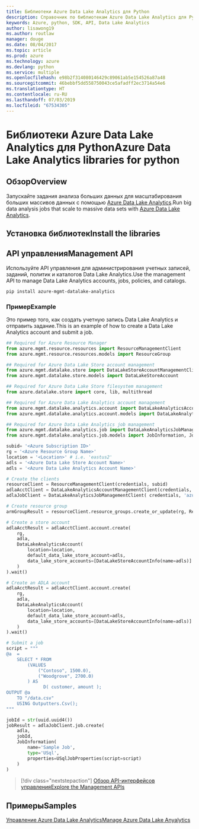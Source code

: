 ```yaml
---
title: Библиотеки Azure Data Lake Analytics для Python
description: Справочник по библиотекам Azure Data Lake Analytics для Python
keywords: Azure, python, SDK, API, Data Lake Analytics
author: lisawong19
ms.author: routlaw
manager: douge
ms.date: 08/04/2017
ms.topic: article
ms.prod: azure
ms.technology: azure
ms.devlang: python
ms.service: multiple
ms.openlocfilehash: e98b2f314080146429c89061ab5e154526a87a48
ms.sourcegitcommit: 46bebbf5dd558750043ce5afadff2ec3714a54e6
ms.translationtype: HT
ms.contentlocale: ru-RU
ms.lasthandoff: 07/03/2019
ms.locfileid: "67534305"
---
```

# <a name="azure-data-lake-analytics-libraries-for-python"></a><span data-ttu-id="61b92-104">Библиотеки Azure Data Lake Analytics для Python</span><span class="sxs-lookup"><span data-stu-id="61b92-104">Azure Data Lake Analytics libraries for python</span></span>

## <a name="overview"></a><span data-ttu-id="61b92-105">Обзор</span><span class="sxs-lookup"><span data-stu-id="61b92-105">Overview</span></span>
<span data-ttu-id="61b92-106">Запускайте задания анализа больших данных для масштабирования больших массивов данных с помощью [Azure Data Lake Analytics](/azure/data-lake-analytics/data-lake-analytics-overview).</span><span class="sxs-lookup"><span data-stu-id="61b92-106">Run big data analysis jobs that scale to massive data sets with [Azure Data Lake Analytics](/azure/data-lake-analytics/data-lake-analytics-overview).</span></span>

## <a name="install-the-libraries"></a><span data-ttu-id="61b92-107">Установка библиотек</span><span class="sxs-lookup"><span data-stu-id="61b92-107">Install the libraries</span></span>

## <a name="management-api"></a><span data-ttu-id="61b92-108">API управления</span><span class="sxs-lookup"><span data-stu-id="61b92-108">Management API</span></span>
<span data-ttu-id="61b92-109">Используйте API управления для администрирования учетных записей, заданий, политик и каталогов Data Lake Analytics.</span><span class="sxs-lookup"><span data-stu-id="61b92-109">Use the management API to manage Data Lake Analytics accounts, jobs, policies, and catalogs.</span></span>

```bash
pip install azure-mgmt-datalake-analytics
```

### <a name="example"></a><span data-ttu-id="61b92-110">Пример</span><span class="sxs-lookup"><span data-stu-id="61b92-110">Example</span></span>
<span data-ttu-id="61b92-111">Это пример того, как создать учетную запись Data Lake Analytics и отправить задание.</span><span class="sxs-lookup"><span data-stu-id="61b92-111">This is an example of how to create a Data Lake Analytics account and submit a job.</span></span> 

```python
## Required for Azure Resource Manager
from azure.mgmt.resource.resources import ResourceManagementClient
from azure.mgmt.resource.resources.models import ResourceGroup

## Required for Azure Data Lake Store account management
from azure.mgmt.datalake.store import DataLakeStoreAccountManagementClient
from azure.mgmt.datalake.store.models import DataLakeStoreAccount

## Required for Azure Data Lake Store filesystem management
from azure.datalake.store import core, lib, multithread

## Required for Azure Data Lake Analytics account management
from azure.mgmt.datalake.analytics.account import DataLakeAnalyticsAccountManagementClient
from azure.mgmt.datalake.analytics.account.models import DataLakeAnalyticsAccount, DataLakeStoreAccountInfo

## Required for Azure Data Lake Analytics job management
from azure.mgmt.datalake.analytics.job import DataLakeAnalyticsJobManagementClient
from azure.mgmt.datalake.analytics.job.models import JobInformation, JobState, USqlJobProperties

subid= '<Azure Subscription ID>'
rg = '<Azure Resource Group Name>'
location = '<Location>' # i.e. 'eastus2'
adls = '<Azure Data Lake Store Account Name>'
adls = '<Azure Data Lake Analytics Account Name>'

# Create the clients
resourceClient = ResourceManagementClient(credentials, subid)
adlaAcctClient = DataLakeAnalyticsAccountManagementClient(credentials, subid)
adlaJobClient = DataLakeAnalyticsJobManagementClient( credentials, 'azuredatalakeanalytics.net')

# Create resource group
armGroupResult = resourceClient.resource_groups.create_or_update(rg, ResourceGroup(location=location))

# Create a store account
adlaAcctResult = adlaAcctClient.account.create(
    rg,
    adla,
    DataLakeAnalyticsAccount(
        location=location,
        default_data_lake_store_account=adls,
        data_lake_store_accounts=[DataLakeStoreAccountInfo(name=adls)]
    )
).wait()

# Create an ADLA account
adlaAcctResult = adlaAcctClient.account.create(
    rg,
    adla,
    DataLakeAnalyticsAccount(
        location=location,
        default_data_lake_store_account=adls,
        data_lake_store_accounts=[DataLakeStoreAccountInfo(name=adls)]
    )
).wait()

# Submit a job
script = """
@a  = 
    SELECT * FROM 
        (VALUES
            ("Contoso", 1500.0),
            ("Woodgrove", 2700.0)
        ) AS 
              D( customer, amount );
OUTPUT @a
    TO "/data.csv"
    USING Outputters.Csv();
"""

jobId = str(uuid.uuid4())
jobResult = adlaJobClient.job.create(
    adla,
    jobId,
    JobInformation(
        name='Sample Job',
        type='USql',
        properties=USqlJobProperties(script=script)
    )
)
```

> [!div class="nextstepaction"]
> [<span data-ttu-id="61b92-112">Обзор API-интерфейсов управления</span><span class="sxs-lookup"><span data-stu-id="61b92-112">Explore the Management APIs</span></span>](/python/api/overview/azure/datalakeanalytics/management)

## <a name="samples"></a><span data-ttu-id="61b92-113">Примеры</span><span class="sxs-lookup"><span data-stu-id="61b92-113">Samples</span></span>
[<span data-ttu-id="61b92-114">Управление Azure Data Lake Analytics</span><span class="sxs-lookup"><span data-stu-id="61b92-114">Manage Azure Data Lake Anyalytics</span></span>](https://docs.microsoft.com/azure/data-lake-analytics/data-lake-analytics-manage-use-python-sdk)